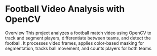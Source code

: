 # Football Video Analysis with OpenCV
Overview
This project analyzes a football match video using OpenCV to track and segment players, differentiate between teams, and detect the football. It processes video frames, applies color-based masking for segmentation, tracks ball movement, and counts players for both teams.
